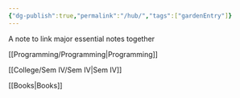 ```yaml
---
{"dg-publish":true,"permalink":"/hub/","tags":["gardenEntry"]}
---
```


A note to link major essential notes together

[[Programming/Programming\|Programming]]

[[College/Sem IV/Sem IV\|Sem IV]]

[[Books\|Books]]



